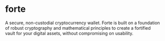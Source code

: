 # forte
A secure, non-custodial cryptocurrency wallet. Forte is built on a foundation of robust cryptography and mathematical principles to create a fortified vault for your digital assets, without compromising on usability.
